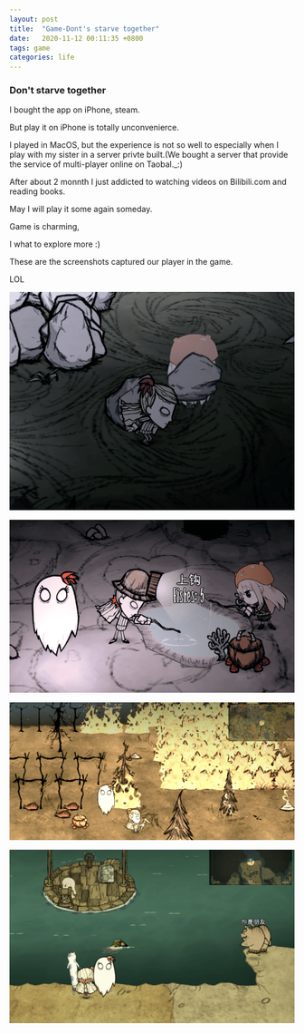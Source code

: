 ```yaml
---
layout: post
title:  "Game-Dont's starve together"
date:   2020-11-12 00:11:35 +0800
tags: game 
categories: life
---
```

### Don't starve together 

I bought the app on iPhone, steam.

But play it on iPhone is totally unconvenierce.

I played in MacOS, but the experience is not so well to especially when I play with my sister in a server privte built.(We bought a server that provide the service of multi-player online on Taobal._:)

After about 2 monnth I just addicted to watching videos on Bilibili.com and reading books.

May I will play it some again someday.

Game is charming,

I what to explore more :)



These are the  screenshots captured our player in the game.

LOL

![When we both move th rocks](/assets/Dontstarvetogether1.png)

![When we fishing in the cave underground](/assets/Dontstarvetogether2.png)

![When our base burned in the damn hot summer by the fire dog](/assets/Dontstarvetogether3.png)

![When we first create the raft but she couldn't conntrol it.She cannot pick me up and I was shouting:you idiot!](/assets/Dontstarvetogether4.png)





